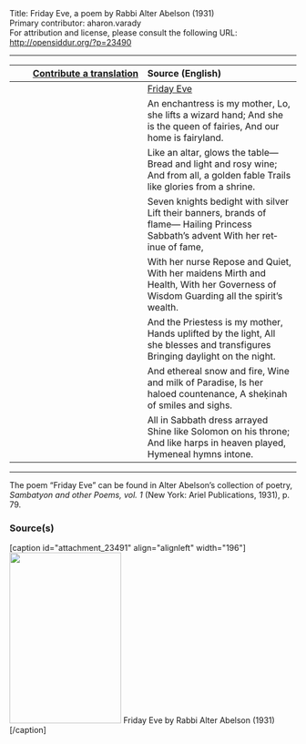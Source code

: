 <html>
<head></head>
<body>
Title: Friday Eve, a poem by Rabbi Alter Abelson (1931)<br />
Primary contributor: aharon.varady<br />
For attribution and license, please consult the following URL: <a href="http://opensiddur.org/?p=23490">http://opensiddur.org/?p=23490</a>
<p />
<hr />

<table style="margin-left: auto;margin-right: auto;" class="draggable">
<thead><tr><th id="x" style="text-align: right;"><a href="/contributing/upload/">Contribute a translation</a></th><th style="text-align: left;">Source (English)</th></tr></thead>
<tbody>
<tr><td style="vertical-align:top;" width="46%">
<div class="liturgy" lang="he">

</span></div></td>
 
<td style="vertical-align:top;" width="53%">
<div class="english" lang="en">
<u>Friday Eve</u>
</div></td></tr>


<tr><td style="vertical-align:top;" width="46%">
<div class="liturgy" lang="he">

</span></div></td>
 
<td style="vertical-align:top;" width="53%">
<div class="english" lang="en">
An enchantress is my mother,
Lo, she lifts a wizard hand;
And she is the queen of fairies,
And our home is fairyland.
</div></td></tr>


<tr><td style="vertical-align:top;" width="46%">
<div class="liturgy" lang="he">

</span></div></td>
 
<td style="vertical-align:top;" width="53%">
<div class="english" lang="en">
Like an altar, glows the table—
Bread and light and rosy wine;
And from all, a golden fable 
Trails like glories from a shrine.
</div></td></tr>


<tr><td style="vertical-align:top;" width="46%">
<div class="liturgy" lang="he">

</span></div></td>
 
<td style="vertical-align:top;" width="53%">
<div class="english" lang="en">
Seven knights bedight with silver 
Lift their banners, brands of flame—
Hailing Princess Sabbath’s advent 
With her retinue of fame,
</div></td></tr>


<tr><td style="vertical-align:top;" width="46%">
<div class="liturgy" lang="he">

</span></div></td>
 
<td style="vertical-align:top;" width="53%">
<div class="english" lang="en">
With her nurse Repose and Quiet, 
With her maidens Mirth and Health,
With her Governess of Wisdom 
Guarding all the spirit’s wealth.
</div></td></tr>


<tr><td style="vertical-align:top;" width="46%">
<div class="liturgy" lang="he">

</span></div></td>
 
<td style="vertical-align:top;" width="53%">
<div class="english" lang="en">
And the Priestess is my mother,
Hands uplifted by the light,
All she blesses and transfigures 
Bringing daylight on the night.
</div></td></tr>


<tr><td style="vertical-align:top;" width="46%">
<div class="liturgy" lang="he">

</span></div></td>
 
<td style="vertical-align:top;" width="53%">
<div class="english" lang="en">
And ethereal snow and fire,
Wine and milk of Paradise,
Is her haloed countenance,
A sheḳinah of smiles and sighs.
</div></td></tr>


<tr><td style="vertical-align:top;" width="46%">
<div class="liturgy" lang="he">

</span></div></td>
 
<td style="vertical-align:top;" width="53%">
<div class="english" lang="en">
All in Sabbath dress arrayed
Shine like Solomon on his throne;
And like harps in heaven played, 
Hymeneal hymns intone.
</div></td></tr>
</tbody></table>

<hr />

The poem “Friday Eve” can be found in Alter Abelson’s collection of poetry, <em>Sambatyon and other Poems, vol. 1</em> (New York: Ariel Publications, 1931), p. 79.

<h3>Source(s)</h3>

[caption id="attachment_23491" align="alignleft" width="196"]<a href="https://opensiddur.org/wp-content/uploads/2019/01/Friday-Eve-by-Rabbi-Alter-Abelson-1931.jpg"><img src="https://opensiddur.org/wp-content/uploads/2019/01/Friday-Eve-by-Rabbi-Alter-Abelson-1931-196x300.jpg" alt="" width="196" height="300" class="size-medium wp-image-23491" /></a> Friday Eve by Rabbi Alter Abelson (1931)[/caption]
</body>
</html>
